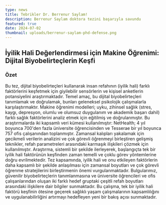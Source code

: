 ```yaml
---
type: news
title: Tebrikler Dr. Berrenur Saylam!
description: Berrenur Saylam doktora tezini başarıyla savundu
featured: true
date: 2024-07-02
thumbnail: uploads/berrenur-saylam-phd-defense.png
---
```

## İyilik Hali Değerlendirmesi için Makine Öğrenimi: Dijital Biyobelirteçlerin Keşfi

### Özet

Bu tez, dijital biyobelirteçleri kullanarak insan refahının (iyilik hali) farklı faktörlerini keşfetmek için giyilebilir sensörlerin ve kişisel anketlerin potansiyelini araştırmaktadır. Temel amaç, bu dijital biyobelirteçleri tanımlamak ve doğrulamak, bunları geleneksel psikolojik çalışmalarla karşılaştırmaktır. Makine öğrenimi modelleri; uyku, zihinsel sağlık (stres, kaygı, depresyon, olumlu ve olumsuz duygulanım ve akademik başarı dahil) farklı sağlık faktörlerini analiz etmek için eğitilmiş ve doğrulanmıştır. Bu araştırmalarda iki kapsamlı veri kümesi kullanılmıştır: NetHealth; 4 yıl boyunca 700'den fazla üniversite öğrencisinden ve Tesserae bir yıl boyunca 757 ofis çalışanından toplanmıştır. Zamansal kalıpları yakalamak için gecikmeli verilerin analizini ve çok görevli öğrenmeyi birleştiren gelişmiş teknikler, refah parametreleri arasındaki karmaşık ilişkileri çözmek için kullanılmıştır. Araştırma, sistemli bir şekilde ilerleyerek, başlangıçta tek bir iyilik hali faktörünün keşfinden zaman temelli ve çoklu görev yöntemlerine doğru evrilmektedir. Tez kapsamında, iyilik hali ve onu etkileyen faktörlerin daha kapsamlı bir şekilde anlaşılması için zamansal boyutları ve çok görevli öğrenme stratejilerini birleştirmenin önemi vurgulanmaktadır. Bulgularımız, güvenilir biyobelirteçlerin tanımlanmasına ve üniversite öğrencileri ve ofis çalışanlarından oluşan iki farklı hedef gruptaki çeşitli refah boyutları arasındaki ilişkilere dair bilgiler sunmaktadır. Bu çalışma, tek bir iyilik hali faktörü keşfinin ötesine geçerek sağlıklı yaşam çalışmalarının kapsamlılığını ve uygulanabilirliğini artırmayı hedefleyen yeni bir bakış açısı sunmaktadır.
